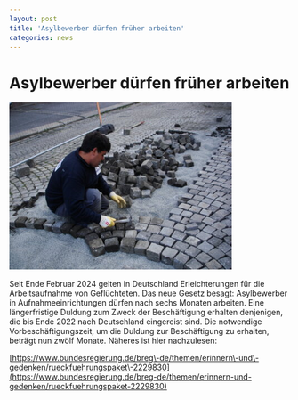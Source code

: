 ```yaml
---
layout: post
title: 'Asylbewerber dürfen früher arbeiten'
categories: news
---
```



Asylbewerber dürfen früher arbeiten
===================================


![Beitragsbild](/assets/post-images/Brolegger_i_Oslo_2011.jpeg)

Seit Ende Februar 2024 gelten in Deutschland Erleichterungen für die Arbeitsaufnahme von Geflüchteten. Das neue Gesetz besagt: Asylbewerber in Aufnahmeeinrichtungen dürfen nach sechs Monaten arbeiten. Eine längerfristige Duldung zum Zweck der Beschäftigung erhalten denjenigen, die bis Ende 2022 nach Deutschland eingereist sind. Die notwendige Vorbeschäftigungszeit, um die Duldung zur Beschäftigung zu erhalten, beträgt nun zwölf Monate. Näheres ist hier nachzulesen: 

[https://www.bundesregierung.de/breg\-de/themen/erinnern\-und\-gedenken/rueckfuehrungspaket\-2229830](https://www.bundesregierung.de/breg-de/themen/erinnern-und-gedenken/rueckfuehrungspaket-2229830)

 

